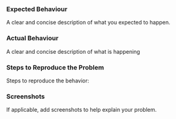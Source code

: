 ### Expected Behaviour
A clear and concise description of what you expected to happen.

### Actual Behaviour
A clear and concise description of what is happening

### Steps to Reproduce the Problem
Steps to reproduce the behavior:

### Screenshots
If applicable, add screenshots to help explain your problem.